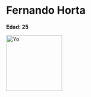 # Fernando Horta

**Edad: 25**

<form>
    <img src="../Desarrollo_Web/docs/Img/Yo.jpeg" alt="Yo" width=150x/>
</form>